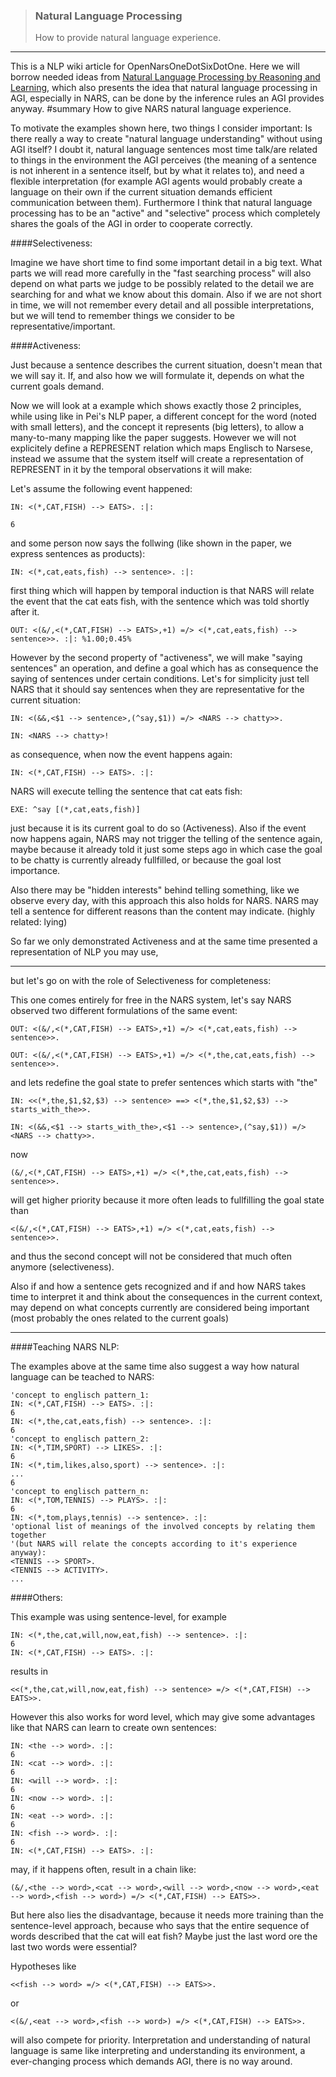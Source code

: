 > ### Natural Language Processing  
> How to provide natural language experience.

***

This is a NLP wiki article for OpenNarsOneDotSixDotOne. Here we will borrow needed ideas from [Natural Language Processing by Reasoning and Learning](http://www.cis.temple.edu/~pwang/Writing/NLP-RL.pdf), which also presents the idea that natural language processing in AGI, especially in NARS, can be done by the inference rules an AGI provides anyway. #summary How to give NARS natural language experience.

To motivate the examples shown here, two things I consider important: Is there really a way to create "natural language understanding" without using AGI itself? I doubt it, natural language sentences most time talk/are related to things in the environment the AGI perceives (the meaning of a sentence is not inherent in a sentence itself, but by what it relates to), and need a flexible interpretation (for example AGI agents would probably create a language on their own if the current situation demands efficient communication between them). Furthermore I think that natural language processing has to be an "active" and "selective" process which completely shares the goals of the AGI in order to cooperate correctly.

####Selectiveness:

Imagine we have short time to find some important detail in a big text. What parts we will read more carefully in the "fast searching process" will also depend on what parts we judge to be possibly related to the detail we are searching for and what we know about this domain. Also if we are not short in time, we will not remember every detail and all possible interpretations, but we will tend to remember things we consider to be representative/important.

####Activeness:

Just because a sentence describes the current situation, doesn't mean that we will say it. If, and also how we will formulate it, depends on what the current goals demand.

Now we will look at a example which shows exactly those 2 principles, while using like in Pei's NLP paper, a different concept for the word (noted with small letters), and the concept it represents (big letters), to allow a many-to-many mapping like the paper suggests. However we will not explicitely define a REPRESENT relation which maps Englisch to Narsese, instead we assume that the system itself will create a representation of REPRESENT in it by the temporal observations it will make:

Let's assume the following event happened:

```
IN: <(*,CAT,FISH) --> EATS>. :|:

6
```

and some person now says the follwing (like shown in the paper, we express sentences as products):

```
IN: <(*,cat,eats,fish) --> sentence>. :|:
```

first thing which will happen by temporal induction is that NARS will relate the event that the cat eats fish, with the sentence which was told shortly after it.

```
OUT: <(&/,<(*,CAT,FISH) --> EATS>,+1) =/> <(*,cat,eats,fish) --> sentence>>. :|: %1.00;0.45%
```

However by the second property of "activeness", we will make "saying sentences" an operation, and define a goal which has as consequence the saying of sentences under certain conditions. Let's for simplicity just tell NARS that it should say sentences when they are representative for the current situation:

```
IN: <(&&,<$1 --> sentence>,(^say,$1)) =/> <NARS --> chatty>>.

IN: <NARS --> chatty>!
```

as consequence, when now the event happens again:

`IN: <(*,CAT,FISH) --> EATS>. :|:`

NARS will execute telling the sentence that cat eats fish:

`EXE: ^say [(*,cat,eats,fish)]`

just because it is its current goal to do so (Activeness). Also if the event now happens again, NARS may not trigger the telling of the sentence again, maybe because it already told it just some steps ago in which case the goal to be chatty is currently already fullfilled, or because the goal lost importance.

Also there may be "hidden interests" behind telling something, like we observe every day, with this approach this also holds for NARS. NARS may tell a sentence for different reasons than the content may indicate. (highly related: lying)

So far we only demonstrated Activeness and at the same time presented a representation of NLP you may use,

***

but let's go on with the role of Selectiveness for completeness:

This one comes entirely for free in the NARS system, let's say NARS observed two different formulations of the same event:

```
OUT: <(&/,<(*,CAT,FISH) --> EATS>,+1) =/> <(*,cat,eats,fish) --> sentence>>. 

OUT: <(&/,<(*,CAT,FISH) --> EATS>,+1) =/> <(*,the,cat,eats,fish) --> sentence>>. 
```

and lets redefine the goal state to prefer sentences which starts with "the"

```
IN: <<(*,the,$1,$2,$3) --> sentence> ==> <(*,the,$1,$2,$3) --> starts_with_the>>.

IN: <(&&,<$1 --> starts_with_the>,<$1 --> sentence>,(^say,$1)) =/> <NARS --> chatty>>.
```

now

```
(&/,<(*,CAT,FISH) --> EATS>,+1) =/> <(*,the,cat,eats,fish) --> sentence>>.
```

will get higher priority because it more often leads to fullfilling the goal state than

```
<(&/,<(*,CAT,FISH) --> EATS>,+1) =/> <(*,cat,eats,fish) --> sentence>>. 
```

and thus the second concept will not be considered that much often anymore (selectiveness).

Also if and how a sentence gets recognized and if and how NARS takes time to interpret it and think about the consequences in the current context, may depend on what concepts currently are considered being important (most probably the ones related to the current goals)

***

####Teaching NARS NLP:

The examples above at the same time also suggest a way how natural language can be teached to NARS:

```
'concept to englisch pattern_1:
IN: <(*,CAT,FISH) --> EATS>. :|:
6
IN: <(*,the,cat,eats,fish) --> sentence>. :|:
6
'concept to englisch pattern_2:
IN: <(*,TIM,SPORT) --> LIKES>. :|:
6
IN: <(*,tim,likes,also,sport) --> sentence>. :|:
...
6
'concept to englisch pattern_n:
IN: <(*,TOM,TENNIS) --> PLAYS>. :|:
6
IN: <(*,tom,plays,tennis) --> sentence>. :|:
'optional list of meanings of the involved concepts by relating them together
'(but NARS will relate the concepts according to it's experience anyway):
<TENNIS --> SPORT>.
<TENNIS --> ACTIVITY>.
...
```

####Others:

This example was using sentence-level, for example

```
IN: <(*,the,cat,will,now,eat,fish) --> sentence>. :|:
6
IN: <(*,CAT,FISH) --> EATS>. :|:
```

results in

```
<<(*,the,cat,will,now,eat,fish) --> sentence> =/> <(*,CAT,FISH) --> EATS>>.
```

However this also works for word level, which may give some advantages like that NARS can learn to create own sentences:

```
IN: <the --> word>. :|:
6
IN: <cat --> word>. :|:
6
IN: <will --> word>. :|:
6
IN: <now --> word>. :|:
6
IN: <eat --> word>. :|:
6
IN: <fish --> word>. :|:
6
IN: <(*,CAT,FISH) --> EATS>. :|:
```

may, if it happens often, result in a chain like:

```
(&/,<the --> word>,<cat --> word>,<will --> word>,<now --> word>,<eat --> word>,<fish --> word>) =/> <(*,CAT,FISH) --> EATS>>.
```

But here also lies the disadvantage, because it needs more training than the sentence-level approach, because who says that the entire sequence of words described that the cat will eat fish? Maybe just the last word ore the last two words were essential?

Hypotheses like

`<<fish --> word> =/> <(*,CAT,FISH) --> EATS>>.`

or

`<(&/,<eat --> word>,<fish --> word>) =/> <(*,CAT,FISH) --> EATS>>.`

will also compete for priority. Interpretation and understanding of natural language is same like interpreting and understanding its environment, a ever-changing process which demands AGI, there is no way around.